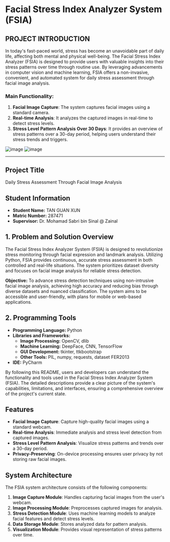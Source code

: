 # Facial Stress Index Analyzer System (FSIA)

## PROJECT INTRODUCTION

In today's fast-paced world, stress has become an unavoidable part of daily life, affecting both mental and physical well-being. The Facial Stress Index Analyzer (FSIA) is designed to provide users with valuable insights into their stress patterns over time through routine use. By leveraging advancements in computer vision and machine learning, FSIA offers a non-invasive, convenient, and automated system for daily stress assessment through facial image analysis.

### Main Functionality:

1. **Facial Image Capture**: The system captures facial images using a standard camera.
2. **Real-time Analysis**: It analyzes the captured images in real-time to detect stress levels.
3. **Stress Level Pattern Analysis Over 30 Days**: It provides an overview of stress patterns over a 30-day period, helping users understand their stress trends and triggers.

![image](img/example(1).png) ![image](img/example2(1).png)

---

## Project Title
Daily Stress Assessment Through Facial Image Analysis

## Student Information
- **Student Name:** TAN GUAN XUN
- **Matric Number:** 287471
- **Supervisor:** Dr. Mohamad Sabri bin Sinal @ Zainal

## 1. Problem and Solution Overview
The Facial Stress Index Analyzer System (FSIA) is designed to revolutionize stress monitoring through facial expression and landmark analysis. Utilizing Python, FSIA provides continuous, accurate stress assessment in both controlled and real-life situations. The system prioritizes dataset diversity and focuses on facial image analysis for reliable stress detection.

**Objective:** To advance stress detection techniques using non-intrusive facial image analysis, achieving high accuracy and reducing bias through diverse datasets and nuanced classification. The system aims to be accessible and user-friendly, with plans for mobile or web-based applications.


## 2. Programming Tools
- **Programming Language:** Python
- **Libraries and Frameworks:**
  - **Image Processing:** OpenCV, dlib
  - **Machine Learning:** DeepFace, CNN, TensorFlow
  - **GUI Development:** tkinter, ttkbootstrap
  - **Other Tools:** PIL, numpy, requests, dataset FER2013
- **IDE:** PyCharm


By following this README, users and developers can understand the functionality and tools used in the Facial Stress Index Analyzer System (FSIA). The detailed descriptions provide a clear picture of the system's capabilities, limitations, and interfaces, ensuring a comprehensive overview of the project's current state.

## Features

- **Facial Image Capture**: Capture high-quality facial images using a standard webcam.
- **Real-time Analysis**: Immediate analysis and stress level detection from captured images.
- **Stress Level Pattern Analysis**: Visualize stress patterns and trends over a 30-day period.
- **Privacy-Preserving**: On-device processing ensures user privacy by not storing raw facial images.

## System Architecture

The FSIA system architecture consists of the following components:

1. **Image Capture Module**: Handles capturing facial images from the user's webcam.
2. **Image Processing Module**: Preprocesses captured images for analysis.
3. **Stress Detection Module**: Uses machine learning models to analyze facial features and detect stress levels.
4. **Data Storage Module**: Stores analyzed data for pattern analysis.
5. **Visualization Module**: Provides visual representation of stress patterns over time.


